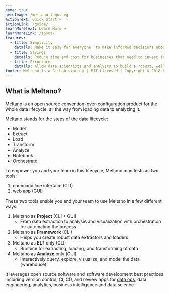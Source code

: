```yaml
---
home: true
heroImage: /meltano-logo.svg
actionText: Quick Start →
actionLink: /guide/
learnMoreText: Learn More →
learnMoreLink: /about/
features:
  - title: Simplicity
    details: Make it easy for everyone  to make informed decisions about their business.
  - title: Savings
    details: Reduce time and cost for businesses that need to invest in data analytics.
  - title: Structure
    details: Allow data scientists and analysts to build a robust, well-tested, and well-documented infrastructure that follows DevOps and data engineering best practices.
footer: Meltano is a GitLab startup | MIT Licensed | Copyright © 2018-Present
---
```


## What is Meltano?

Meltano is an open source convention-over-configuration product for the whole data lifecycle, all the way from loading data to analyzing it.

Meltano stands for the steps of the data lifecycle:

- Model
- Extract
- Load
- Transform
- Analyze
- Notebook
- Orchestrate

To empower you and your team in this lifecycle, Meltano manifests as two tools:
1. command line interface (CLI)
1. web app (GUI)

These two tools enable you and your team to use Meltano in a few different ways:
1. Meltano as **Project** (CLI + GUI)
    - From data extraction to analysis and visualization with orchestration for automating the process
1. Meltano as **Framework** (CLI)
    - Helps you create robust data extractors and loaders
1. Meltano as **ELT** only (CLI)
    - Runtime for extracting, loading, and transforming of data
1. Meltano as **Analyze** only (GUI)
    - Interactively query, explore, visualize, and model the data (warehouse)

It leverages open source software and software development best practices including version control, CI, CD, and review apps for [data ops](https://en.wikipedia.org/wiki/DataOps), data engineering, analytics, business intelligence and data science.